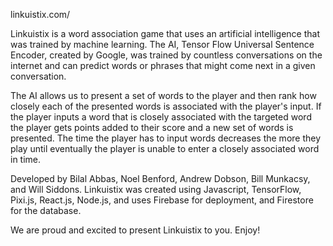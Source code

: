 linkuistix.com/

Linkuistix is a word association game that uses an artificial intelligence that was trained by machine learning.  The AI, Tensor Flow Universal Sentence Encoder, created by Google, was trained by countless conversations on the internet and can predict words or phrases that might come next in a given conversation.

The AI allows us to present a set of words to the player and then rank how closely each of the presented words is associated with the player's input.  If the player inputs a word that is closely associated with the targeted word the player gets points added to their score and a new set of words is presented. The time the player has to input words decreases the more they play until eventually the player is unable to enter a closely associated word in time.  

Developed by Bilal Abbas, Noel Benford, Andrew Dobson, Bill Munkacsy, and Will Siddons. Linkuistix was created using Javascript, TensorFlow, Pixi.js, React.js, Node.js, and uses Firebase for deployment, and Firestore for the database.

We are proud and excited to present Linkuistix to you. Enjoy!
